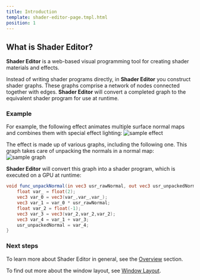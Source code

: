 ```yaml
---
title: Introduction
template: shader-editor-page.tmpl.html
position: 1
---
```


## What is Shader Editor?

__Shader Editor__ is a web-based visual programming tool for creating shader materials and effects.

Instead of writing shader programs directly, in __Shader Editor__ you construct shader graphs. These graphs comprise a network of nodes connected together with edges. __Shader Editor__ will convert a completed graph to the equivalent shader program for use at runtime.

### Example

For example, the following effect animates multiple surface normal maps and combines them with special effect lighting:
![sample effect][1]

The effect is made up of various graphs, including the following one. This graph takes care of unpacking the normals in a normal map:
![sample graph][2]

__Shader Editor__ will convert this graph into a shader program, which is executed on a GPU at runtime:
```glsl
void func_unpackNormal(in vec3 usr_rawNormal, out vec3 usr_unpackedNormal) {
    float var_ = float(2);
    vec3 var_0 = vec3(var_,var_,var_);
    vec3 var_1 = var_0 * usr_rawNormal;
    float var_2 = float(-1);
    vec3 var_3 = vec3(var_2,var_2,var_2);
    vec3 var_4 = var_1 + var_3;
    usr_unpackedNormal = var_4;
}
```

### Next steps

To learn more about Shader Editor in general, see the [Overview][3] section.

To find out more about the window layout, see [Window Layout][4].

[1]: /images/shader-editor/sample-effect.gif
[2]: /images/shader-editor/sample-graph.png
[3]: /shader-editor/overview
[4]: /shader-editor/window-layout